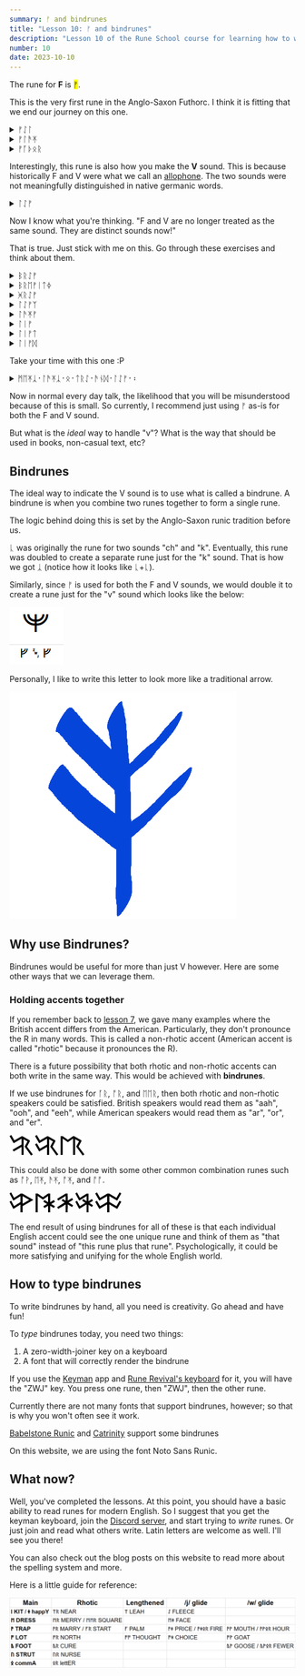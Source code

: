 ```yaml
---
summary: ᚠ and bindrunes
title: "Lesson 10: ᚠ and bindrunes"
description: "Lesson 10 of the Rune School course for learning how to write Modern English with the Anglo-Saxon futhorc"
number: 10
date: 2023-10-10
---
```


The rune for <strong>F</strong> is <mark>ᚠ</mark>.

This is the very first rune in the Anglo-Saxon Futhorc. I think it is fitting that we end our journey on this one.

<details>
    <summary>ᚠᛇᛚ</summary>
    <p>feel</p>
</details>

<details>
    <summary>ᚠᛚᚫᛡ</summary>
    <p>fly</p>
</details>

<details>
    <summary>ᚠᚪᚦᛟᚱ</summary>
    <p>father</p>
</details>

Interestingly, this rune is also how you make the <strong>V</strong> sound. This is because historically F and V were what we call an [allophone](https://en.wikipedia.org/wiki/Allophone). The two sounds were not meaningfully distinguished in native germanic words.

<details>
    <summary>ᛚᛇᚠ</summary>
    <p>leaf / leave</p>
</details>

Now I know what you're thinking. "F and V are no longer treated as the same sound. They are distinct sounds now!"

That is true. Just stick with me on this. Go through these exercises and think about them.

<details>
    <summary>ᛒᚱᛇᚠ</summary>
    <p>brief</p>
</details>

<details>
    <summary>ᛒᚱᛖᚠᛁᛏᛄ</summary>
    <p>brevity</p>
</details>

<details>
    <summary>ᚸᚱᛇᚠ</summary>
    <p>grief (noun) / grieve (verb)</p>
</details>

<details>
    <summary>ᛚᛇᚠᛉ</summary>
    <p>leaves</p>
</details>

<details>
    <summary>ᛚᚫᛡᚠ</summary>
    <p>life (noun) / live (adjective)</p>
</details>

<details>
    <summary>ᛚᛁᚠ</summary>
    <p>live (verb)</p>
</details>

<details>
    <summary>ᛚᛁᚠᛏ</summary>
    <p>lift</p>
</details>

<details>
    <summary>ᛚᛁᚠᛞ</summary>
    <p>lived</p>
</details>

Take your time with this one :P

<details>
    <summary>ᛗᛖᛡᛣ᛫ᛚᚫᛡᛣ᛫ᛟ᛫ᛏᚱᛇ᛫ᚫᚾᛞ᛫ᛚᛇᚠ᛫᛬</summary>
    <p>Make like a tree and leaf/leave.</p>
</details>

Now in normal every day talk, the likelihood that you will be misunderstood because of this is small. So currently, I recommend just using ᚠ as-is for both the F and V sound.

But what is the *ideal* way to handle "v"? What is the way that should be used in books, non-casual text, etc?

## Bindrunes

The ideal way to indicate the V sound is to use what is called a bindrune. A bindrune is when you combine two runes together to form a single rune. 

The logic behind doing this is set by the Anglo-Saxon runic tradition before us.

ᚳ was originally the rune for two sounds "ch" and "k". Eventually, this rune was doubled to create a separate rune just for the "k" sound. That is how we got ᛣ (notice how it looks like ᚳ+ᚳ).

Similarly, since ᚠ is used for both the F and V sounds, we would double it to create a rune just for the "v" sound which looks like the below:

![Catrinity font V](/assets/images/Catrinity-V.png)

Personally, I like to write this letter to look more like a traditional arrow.

![Custom image of a Double Feoh rune](/assets/images/V-Arrow.png)

## Why use Bindrunes?

Bindrunes would be useful for more than just V however. Here are some other ways that we can leverage them.

### Holding accents together

If you remember back to [lesson 7](/lessons/7), we gave many examples where the British accent differs from the American. Particularly, they don't pronounce the R in many words. This is called a non-rhotic accent (American accent is called "rhotic" because it pronounces the R).

There is a future possibility that both rhotic and non-rhotic accents can both write in the same way. This would be achieved with **bindrunes**.

If we use bindrunes for ᚪᚱ, ᚩᚱ, and ᛖᛖᚱ, then both rhotic and non-rhotic speakers could be satisfied. British speakers would read them as "aah", "ooh", and "eeh", while American speakers would read them as "ar", "or", and "er".

![AR bindrune](/assets/images/ar-bindrune.png)
![OR bindrune](/assets/images/or-bindrune.png)
![ER bindrune](/assets/images/er-bindrune.png)

This could also be done with some other common combination runes such as ᚩᚹ, ᛖᛡ, ᚫᛡ, ᚩᛡ, and ᚩᚩ. 

![OW bindrune](/assets/images/ow-bindrune.png)
![EJ bindrune](/assets/images/ej-bindrune.png)
![AJ bindrune](/assets/images/aj-bindrune.png)
![OJ bindrune](/assets/images/oj-bindrune.png)
![OO bindrune](/assets/images/oo-bindrune.png)

The end result of using bindrunes for all of these is that each individual English accent could see the one unique rune and think of them as "that sound" instead of "this rune plus that rune". Psychologically, it could be more satisfying and unifying for the whole English world.

## How to type bindrunes

To write bindrunes by hand, all you need is creativity. Go ahead and have fun!

To *type* bindrunes today, you need two things:

1. A zero-width-joiner key on a keyboard
2. A font that will correctly render the bindrune

If you use the [Keyman](https://keyman.com/) app and [Rune Revival's keyboard](https://keyman.com/keyboards/runeboard) for it, you will have the "ZWJ" key. You press one rune, then "ZWJ", then the other rune.

Currently there are not many fonts that support bindrunes, however; so that is why you won't often see it work. 

[Babelstone Runic](https://www.babelstone.co.uk/Fonts/Runic.html) and [Catrinity](https://catrinity-font.de/) support some bindrunes 

On this website, we are using the font Noto Sans Runic.

## What now?

Well, you've completed the lessons. At this point, you should have a basic ability to read runes for modern English. So I suggest that you get the keyman keyboard, join the [Discord server](https://discord.gg/BThW4fxAwN), and start trying to *write* runes. Or just join and read what others write. Latin letters are welcome as well. I'll see you there!

You can also check out the blog posts on this website to read more about the spelling system and more.

Here is a little guide for reference:

![Rune School Lexical Sets Guide](/assets/images/RuneSchoolLexicalSets-Simplified.png)

